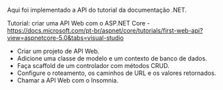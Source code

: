 Aqui foi implementado a API do tutorial da documentação .NET.

Tutorial: criar uma API Web com o ASP.NET Core - https://docs.microsoft.com/pt-br/aspnet/core/tutorials/first-web-api?view=aspnetcore-5.0&tabs=visual-studio

- Criar um projeto de API Web.
- Adicione uma classe de modelo e um contexto de banco de dados.
- Faça scaffold de um controlador com métodos CRUD.
- Configure o roteamento, os caminhos de URL e os valores retornados.
- Chamar a API Web com o Insomnia.